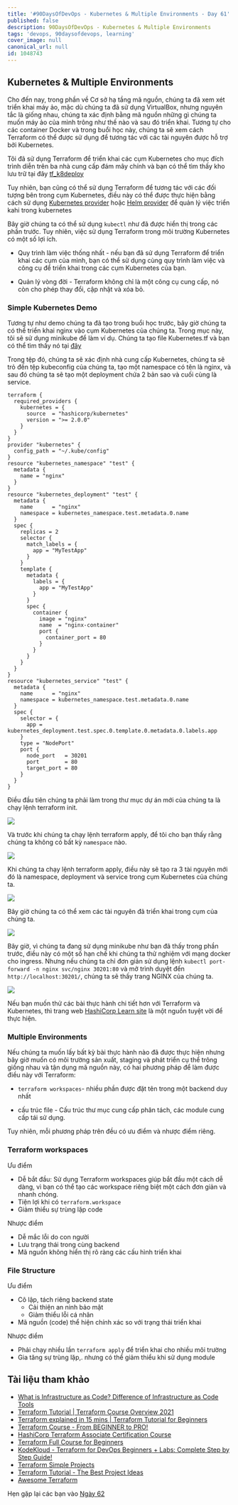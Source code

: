 ```yaml
---
title: '#90DaysOfDevOps - Kubernetes & Multiple Environments - Day 61'
published: false
description: 90DaysOfDevOps - Kubernetes & Multiple Environments
tags: 'devops, 90daysofdevops, learning'
cover_image: null
canonical_url: null
id: 1048743
---
```

## Kubernetes & Multiple Environments

Cho đến nay, trong phần về Cơ sở hạ tầng mã nguồn, chúng ta đã xem xét triển khai máy ảo, mặc dù chúng ta đã sử dụng VirtualBox, nhưng nguyên tắc là giống nhau, chúng ta xác định bằng mã nguồn những gì chúng ta muốn máy ảo của mình trông như thế nào và sau đó triển khai. Tương tự cho các container Docker và trong buổi học này, chúng ta sẽ xem cách Terraform có thể được sử dụng để tương tác với các tài nguyên được hỗ trợ bởi Kubernetes.

Tôi đã sử dụng Terraform để triển khai các cụm Kubernetes cho mục đích trình diễn trên ba nhà cung cấp đám mây chính và bạn có thể tìm thấy kho lưu trữ tại đây [tf_k8deploy](https://github.com/MichaelCade/tf_k8deploy)

Tuy nhiên, bạn cũng có thể sử dụng Terraform để tương tác với các đối tượng bên trong cụm Kubernetes, điều này có thể được thực hiện bằng cách sử dụng [Kubernetes provider](https://registry.terraform.io/providers/hashicorp/kubernetes/latest/docs) hoặc [Helm provider](https://registry.terraform.io/providers/hashicorp/helm/latest) để quản lý việc triển kahi trong kubernetes

Bây giờ chúng ta có thể sử dụng `kubectl` như đã được hiển thị trong các phần trước. Tuy nhiên, việc sử dụng Terraform trong môi trường Kubernetes có một số lợi ích.

- Quy trình làm việc thống nhất - nếu bạn đã sử dụng Terraform để triển khai các cụm của mình, bạn có thể sử dụng cùng quy trình làm việc và công cụ để triển khai trong các cụm Kubernetes của bạn.

- Quản lý vòng đời - Terraform không chỉ là một công cụ cung cấp, nó còn cho phép thay đổi, cập nhật và xóa bỏ.

### Simple Kubernetes Demo

Tương tự như demo chúng ta đã tạo trong buổi học trước, bây giờ chúng ta có thể triển khai nginx vào cụm Kubernetes của chúng ta. Trong mục này, tôi sẽ sử dụng minikube để làm ví dụ. Chúng ta tạo file Kubernetes.tf và bạn có thể tìm thấy nó tại [đây](2022/Days/IaC/Kubernetes/Kubernetes.tf)

Trong tệp đó, chúng ta sẽ xác định nhà cung cấp Kubernetes, chúng ta sẽ trỏ đến tệp kubeconfig của chúng ta, tạo một namespace có tên là nginx, và sau đó chúng ta sẽ tạo một deployment chứa 2 bản sao và cuối cùng là service.

```
terraform {
  required_providers {
    kubernetes = {
      source  = "hashicorp/kubernetes"
      version = ">= 2.0.0"
    }
  }
}
provider "kubernetes" {
  config_path = "~/.kube/config"
}
resource "kubernetes_namespace" "test" {
  metadata {
    name = "nginx"
  }
}
resource "kubernetes_deployment" "test" {
  metadata {
    name      = "nginx"
    namespace = kubernetes_namespace.test.metadata.0.name
  }
  spec {
    replicas = 2
    selector {
      match_labels = {
        app = "MyTestApp"
      }
    }
    template {
      metadata {
        labels = {
          app = "MyTestApp"
        }
      }
      spec {
        container {
          image = "nginx"
          name  = "nginx-container"
          port {
            container_port = 80
          }
        }
      }
    }
  }
}
resource "kubernetes_service" "test" {
  metadata {
    name      = "nginx"
    namespace = kubernetes_namespace.test.metadata.0.name
  }
  spec {
    selector = {
      app = kubernetes_deployment.test.spec.0.template.0.metadata.0.labels.app
    }
    type = "NodePort"
    port {
      node_port   = 30201
      port        = 80
      target_port = 80
    }
  }
}
```

Điều đầu tiên chúng ta phải làm trong thư mục dự án mới của chúng ta là chạy lệnh terraform init.

![](../../Days/Images/Day61_IAC1.png)

Và trước khi chúng ta chạy lệnh terraform apply, để tôi cho bạn thấy rằng chúng ta không có bất kỳ `namespace` nào.

![](../../Days/Images/Day61_IAC2.png)

Khi chúng ta chạy lệnh terraform apply, điều này sẽ tạo ra 3 tài nguyên mới đó là namespace, deployment và service trong cụm Kubernetes của chúng ta.

![](../../Days/Images/Day61_IAC3.png)

Bây giờ chúng ta có thể xem các tài nguyên đã triển khai trong cụm của chúng ta.

![](../../Days/Images/Day61_IAC4.png)

Bây giờ, vì chúng ta đang sử dụng minikube như bạn đã thấy trong phần trước, điều này có một số hạn chế khi chúng ta thử nghiệm với mạng docker cho ingress. Nhưng nếu chúng ta chỉ đơn giản sử dụng lệnh `kubectl port-forward -n nginx svc/nginx 30201:80` và mở trình duyệt đến `http://localhost:30201/`, chúng ta sẽ thấy trang NGINX của chúng ta.

![](../../Days/Images/Day61_IAC5.png)


Nếu bạn muốn thử các bài thực hành chi tiết hơn với Terraform và Kubernetes, thì trang web [HashiCorp Learn site](https://learn.hashicorp.com/tutorials/terraform/kubernetes-provider) là một nguồn tuyệt vời để thực hiện.

### Multiple Environments

Nếu chúng ta muốn lấy bất kỳ bài thực hành nào đã được thực hiện nhưng bây giờ muốn có môi trường sản xuất, staging và phát triển cụ thể trông giống nhau và tận dụng mã nguồn này, có hai phương pháp để làm được điều này với Terraform:

- `terraform workspaces`- nhiều phần được đặt tên trong một backend duy nhất

- cấu trúc file - Cấu trúc thư mục cung cấp phân tách, các module cung cấp tái sử dụng.

Tuy nhiên, mỗi phương pháp trên đều có ưu điểm và nhược điểm riêng.

### Terraform workspaces

Ưu điểm


- Dễ bắt đầu: Sử dụng Terraform workspaces giúp bắt đầu một cách dễ dàng, vì bạn có thể tạo các workspace riêng biệt một cách đơn giản và nhanh chóng.
- Tiện lợi khi có `terraform.workspace`
- Giảm thiểu sự trùng lặp code

Nhược điểm

- Dễ mắc lỗi do con người
- Lưu trạng thái trong cùng backend
- Mã nguồn không hiển thị rõ ràng các cấu hình triển khai

### File Structure

Ưu điểm

- Cô lập, tách riêng backend state
  - Cải thiện an ninh bảo mật
  - Giảm thiểu lỗi cá nhân
- Mã nguồn (code) thể hiện chính xác so với trạng thái triển khai

Nhược điểm

- Phải chạy nhiều lần `terraform apply` để triển khai cho nhiều môi trường
- Gia tăng sự trùng lặp,. nhưng có thể giảm thiểu khi sử dụng module

## Tài liệu tham khảo

- [What is Infrastructure as Code? Difference of Infrastructure as Code Tools](https://www.youtube.com/watch?v=POPP2WTJ8es)
- [Terraform Tutorial | Terraform Course Overview 2021](https://www.youtube.com/watch?v=m3cKkYXl-8o)
- [Terraform explained in 15 mins | Terraform Tutorial for Beginners](https://www.youtube.com/watch?v=l5k1ai_GBDE)
- [Terraform Course - From BEGINNER to PRO!](https://www.youtube.com/watch?v=7xngnjfIlK4&list=WL&index=141&t=16s)
- [HashiCorp Terraform Associate Certification Course](https://www.youtube.com/watch?v=V4waklkBC38&list=WL&index=55&t=111s)
- [Terraform Full Course for Beginners](https://www.youtube.com/watch?v=EJ3N-hhiWv0&list=WL&index=39&t=27s)
- [KodeKloud - Terraform for DevOps Beginners + Labs: Complete Step by Step Guide!](https://www.youtube.com/watch?v=YcJ9IeukJL8&list=WL&index=16&t=11s)
- [Terraform Simple Projects](https://terraform.joshuajebaraj.com/)
- [Terraform Tutorial - The Best Project Ideas](https://www.youtube.com/watch?v=oA-pPa0vfks)
- [Awesome Terraform](https://github.com/shuaibiyy/awesome-terraform)

Hẹn gặp lại các bạn vào [Ngày 62](day62.md)

